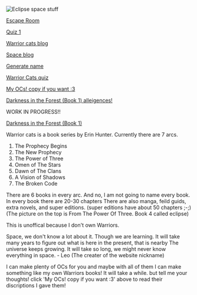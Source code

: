 ![Eclipse space stuff](https://adaeris.github.io/eclipse%20space%20stuff.jpg)

[Escape Room](https://adaeris.github.io/mars/index.html#)

[Quiz 1](https://adaeris.github.io/quiz1)

[Warrior cats blog](https://adaeris.github.io/warriorblog)

[Space blog](adaeris.github.io/spaceblog)

[Generate name](https://adaeris.github.io/catnames/)

[Warrior Cats quiz](https://adaeris.github.io/warriorsquiz)

[My OCs! copy if you want :3](https://adaeris.github.io/OCS)


[Darkness in the Forest (Book 1) alleigences!](https://adaeris.github.io/BookoneDarknessintheForestAlleigences)

WORK IN PROGRESS!!

[Darkness in the Forest (Book 1)](https://adaeris.github.io/Darknessintheforest)

Warrior cats is a book series by Erin Hunter. Currently there are 7 arcs.
1. The Prophecy Begins
2. The New Prophecy
3. The Power of Three
4. Omen of The Stars
5. Dawn of The Clans
6. A Vision of Shadows
7. The Broken Code

There are 6 books in every arc.
And no, I am not going to name every book.
In every book there are 20-30 chapters
There are also manga, feild guids, extra novels, and super editions. (super editions have about 50 chapters ;-;)
(The picture on the top is From The Power Of Three. Book 4 called eclipse)

This is unoffical because I don't own Warriors.



Space, we don't know a lot about it. Though we are learning. It will take many years to figure out what is here in the present, that is nearby
The universe keeps growing. It will take so long, we might never know everything in space. - Leo (The creater of the website nickname)

I can make plenty of OCs for you and maybe with all of them I can make something like my own Warriors books! It will take a while. but tell me your thoughts! click 'My OCs! copy if you want :3' above to read their discriptions I gave them!
